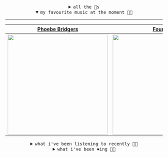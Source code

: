 <details>

<summary align="center"><samp>all the 🥚s</samp></summary>
<hr />

<a href="https://github.com/bitttttten"><img src="https://avatars2.githubusercontent.com/u/19930241?s=90&u=2aef7cbf4a59d361894145c97676391ec46fea4d&v=4" width="30" height="30" /><a href="https://github.com/pvinis"><img src="https://avatars0.githubusercontent.com/u/100233?s=90&v=4" width="30" height="30" />

<samp><a href="https://github.com/bitttttten/bitttttten/issues/1">become an 🥚</a></samp>

</details>

<details open>

<summary align="center"><samp>my favourite music at the moment 🎵🎶</samp></summary>
<hr />

<!-- toc -->

| [Phoebe Bridgers](https://open.spotify.com/artist/1r1uxoy19fzMxunt3ONAkG)                                                                                        | [Four Tet](https://open.spotify.com/artist/7Eu1txygG6nJttLHbZdQOh)                                                                                               | [Céu](https://open.spotify.com/artist/2eFVsaX3yHLPeWpiqvmeFn)                                                                                                    | [Rival Consoles](https://open.spotify.com/artist/05lIUgmmsmTX2N9dCKc8rC)                                                                                         |
| ---------------------------------------------------------------------------------------------------------------------------------------------------------------- | ---------------------------------------------------------------------------------------------------------------------------------------------------------------- | ---------------------------------------------------------------------------------------------------------------------------------------------------------------- | ---------------------------------------------------------------------------------------------------------------------------------------------------------------- |
| [<img src="https://i.scdn.co/image/1c90d650ee787a51e18e475584b595c9234eac48" width="320" height="auto">](https://open.spotify.com/artist/1r1uxoy19fzMxunt3ONAkG) | [<img src="https://i.scdn.co/image/f96458025a0640bf1d3c8f764a42ec21d4db1eae" width="320" height="auto">](https://open.spotify.com/artist/7Eu1txygG6nJttLHbZdQOh) | [<img src="https://i.scdn.co/image/a15cbc34c02028e2b6e15efba34e5ed1de1827b4" width="320" height="auto">](https://open.spotify.com/artist/2eFVsaX3yHLPeWpiqvmeFn) | [<img src="https://i.scdn.co/image/51c4fddae4b0819ffd45446e3ecda317cf99c105" width="320" height="auto">](https://open.spotify.com/artist/05lIUgmmsmTX2N9dCKc8rC) |

<!-- tocstop -->

</details>

<details>

<summary align="center"><samp>what i've been listening to recently 🎵🎶</samp></summary>
<hr />

<!-- toc -->

| [Golden<br />Glass Vaults](https://open.spotify.com/track/6xdkKHsZSbkcfd9XUjO5ab)                                                                               | [Only U<br />Freak Slug](https://open.spotify.com/track/5JGCHYJVVxrwFJMY8IUC6K)                                                                                 | [Things Undone<br />Sun Glitters](https://open.spotify.com/track/2oL8KjGa7khzguQ6PaRPsj)                                                                        | [In Dreams<br />tomemitsu](https://open.spotify.com/track/6MDD9FALcd10wfV7DsIKKZ)                                                                               |
| --------------------------------------------------------------------------------------------------------------------------------------------------------------- | --------------------------------------------------------------------------------------------------------------------------------------------------------------- | --------------------------------------------------------------------------------------------------------------------------------------------------------------- | --------------------------------------------------------------------------------------------------------------------------------------------------------------- |
| [<img src="https://i.scdn.co/image/bdae0832af9fe6dcdd47db32ed0437e33de86d0c" width="320" height="auto">](https://open.spotify.com/track/6xdkKHsZSbkcfd9XUjO5ab) | [<img src="https://i.scdn.co/image/b4a10efa925612496e85d84cbbab97b3c582c135" width="320" height="auto">](https://open.spotify.com/track/5JGCHYJVVxrwFJMY8IUC6K) | [<img src="https://i.scdn.co/image/dd269adb72533423c5e87b0c135062b4965fd43d" width="320" height="auto">](https://open.spotify.com/track/2oL8KjGa7khzguQ6PaRPsj) | [<img src="https://i.scdn.co/image/a9559b98b81e5511e5c7b464e3b5241c763c5dc9" width="320" height="auto">](https://open.spotify.com/track/6MDD9FALcd10wfV7DsIKKZ) |

<!-- tocstop -->

</details>

<details>

<summary align="center"><samp>what i've been ❤️ing 🎵🎶</samp></summary>
<hr />

<!-- toc -->

| [Sleep Apnea<br />Beach Fossils](https://open.spotify.com/album/5azIxtaUJfDBczJd9o6l7p)                                                                         | [Truth Is Light<br />Joe Goddard](https://open.spotify.com/album/3IbY6WzMWrPx7ZnqMfEkd6)                                                                        | [Hum<br />Adult Jazz](https://open.spotify.com/album/1HZrdVgSZaffGoAJyn6v94)                                                                                    | [Angels<br />Dark Sky](https://open.spotify.com/album/0VN8KeolDU9D7Iv1ivEYvV)                                                                                   |
| --------------------------------------------------------------------------------------------------------------------------------------------------------------- | --------------------------------------------------------------------------------------------------------------------------------------------------------------- | --------------------------------------------------------------------------------------------------------------------------------------------------------------- | --------------------------------------------------------------------------------------------------------------------------------------------------------------- |
| [<img src="https://i.scdn.co/image/ab67616d0000b273930d619f6011fa6099e080e8" width="320" height="auto">](https://open.spotify.com/album/5azIxtaUJfDBczJd9o6l7p) | [<img src="https://i.scdn.co/image/ab67616d0000b2730fe5424254ffbaba05e92479" width="320" height="auto">](https://open.spotify.com/album/3IbY6WzMWrPx7ZnqMfEkd6) | [<img src="https://i.scdn.co/image/ab67616d0000b2734dc92c5a481a4e3bd97b95eb" width="320" height="auto">](https://open.spotify.com/album/1HZrdVgSZaffGoAJyn6v94) | [<img src="https://i.scdn.co/image/ab67616d0000b273ed5b11c1a9c59eed8d73c144" width="320" height="auto">](https://open.spotify.com/album/0VN8KeolDU9D7Iv1ivEYvV) |

<!-- tocstop -->

</details>
